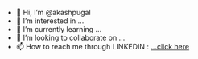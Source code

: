 - 👋 Hi, I’m @akashpugal
- 👀 I’m interested in ...
- 🌱 I’m currently learning ...
- 💞️ I’m looking to collaborate on ...
- 📫 How to reach me through LINKEDIN : [...click here](https://www.linkedin.com/in/akashpugal/)

<!---
akashpugal/akashpugal is a ✨ special ✨ repository because its `README.md` (this file) appears on your GitHub profile.
You can click the Preview link to take a look at your changes.
--->
